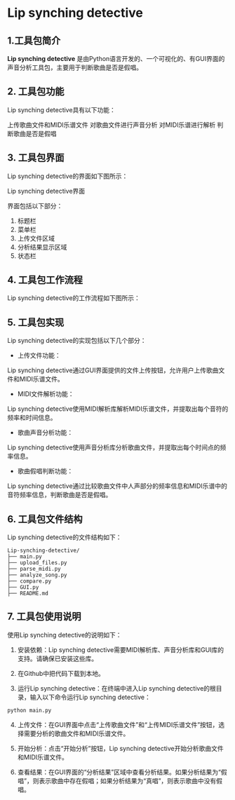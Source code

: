# Lip synching detective

## 1.工具包简介
**Lip synching detective** 是由Python语言开发的、一个可视化的、有GUI界面的声音分析工具包，主要用于判断歌曲是否是假唱。

## 2. 工具包功能
Lip synching detective具有以下功能：

上传歌曲文件和MIDI乐谱文件
对歌曲文件进行声音分析
对MIDI乐谱进行解析
判断歌曲是否是假唱

## 3. 工具包界面
Lip synching detective的界面如下图所示：

Lip synching detective界面

界面包括以下部分：

 1. 标题栏
 2. 菜单栏
 3. 上传文件区域
 4. 分析结果显示区域
 5. 状态栏
## 4. 工具包工作流程
Lip synching detective的工作流程如下图所示：

## 5. 工具包实现
Lip synching detective的实现包括以下几个部分：

 - 上传文件功能：

Lip synching detective通过GUI界面提供的文件上传按钮，允许用户上传歌曲文件和MIDI乐谱文件。

 - MIDI文件解析功能：

Lip synching detective使用MIDI解析库解析MIDI乐谱文件，并提取出每个音符的频率和时间信息。

 - 歌曲声音分析功能：

Lip synching detective使用声音分析库分析歌曲文件，并提取出每个时间点的频率信息。

 - 歌曲假唱判断功能：

Lip synching detective通过比较歌曲文件中人声部分的频率信息和MIDI乐谱中的音符频率信息，判断歌曲是否是假唱。

## 6. 工具包文件结构
Lip synching detective的文件结构如下：

```
Lip-synching-detective/
├── main.py
├── upload_files.py
├── parse_midi.py
├── analyze_song.py
├── compare.py
├── GUI.py
├── README.md
```
## 7. 工具包使用说明
使用Lip synching detective的说明如下：

 1. 安装依赖：Lip synching detective需要MIDI解析库、声音分析库和GUI库的支持。请确保已安装这些库。

 2. 在Github中把代码下载到本地。

 3. 运行Lip synching detective：在终端中进入Lip synching detective的根目录，输入以下命令运行Lip synching detective：

```python
python main.py
```

 4. 上传文件：在GUI界面中点击“上传歌曲文件”和“上传MIDI乐谱文件”按钮，选择需要分析的歌曲文件和MIDI乐谱文件。

 5. 开始分析：点击“开始分析”按钮，Lip synching detective开始分析歌曲文件和MIDI乐谱文件。

 6. 查看结果：在GUI界面的“分析结果”区域中查看分析结果。如果分析结果为“假唱”，则表示歌曲中存在假唱；如果分析结果为“真唱”，则表示歌曲中没有假唱。
